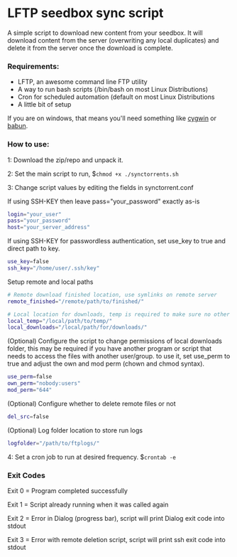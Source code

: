 # LFTP seedbox sync script

A simple script to download new content from your seedbox.  It will download content from the server (overwriting any local duplicates) and delete it from the server once the download is complete.

### Requirements:
- LFTP, an awesome command line FTP utility
- A way to run bash scripts (/bin/bash on most Linux Distributions)
- Cron for scheduled automation (default on most Linux Distributions
- A little bit of setup

If you are on windows, that means you'll need something like [cygwin](http://cygwin.com/install.html) or [babun](http://babun.github.io/).

### How to use:
1: Download the zip/repo and unpack it.

2: Set the main script to run, $```chmod +x ./synctorrents.sh```

3: Change script values by editing the fields in synctorrent.conf

If using SSH-KEY then leave pass="your_password" exactly as-is
```sh
login="your_user"
pass="your_password"
host="your_server_address"
```

If using SSH-KEY for passwordless authentication, set use_key to true and direct path to key.
```sh
use_key=false
ssh_key="/home/user/.ssh/key"
```

Setup remote and local paths
```sh
# Remote download finished location, use symlinks on remote server
remote_finished="/remote/path/to/finished/"

# Local location for downloads, temp is required to make sure no other scripts interfere with download
local_temp="/local/path/to/temp/"
local_downloads="/local/path/for/downloads/"
```

(Optional) Configure the script to change permissions of local downloads folder, this may be required if you have another program or script that needs to access the files with another user/group. to use it, set use_perm to true and adjust the own and mod perm (chown and chmod syntax).
```sh
use_perm=false
own_perm="nobody:users"
mod_perm="644"
```

(Optional) Configure whether to delete remote files or not
```sh
del_src=false
```

(Optional) Log folder location to store run logs
```sh
logfolder="/path/to/ftplogs/"
```

4: Set a cron job to run at desired frequency.
$```crontab -e```

### Exit Codes
Exit 0 = Program completed successfully

Exit 1 = Script already running when it was called again

Exit 2 = Error in Dialog (progress bar), script will print Dialog exit code into stdout

Exit 3 = Error with remote deletion script, script will print ssh exit code into stdout


